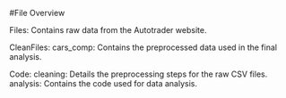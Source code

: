 #File Overview

Files:
Contains raw data from the Autotrader website.

CleanFiles:
cars_comp: Contains the preprocessed data used in the final analysis.

Code:
cleaning: Details the preprocessing steps for the raw CSV files.
analysis: Contains the code used for data analysis.
